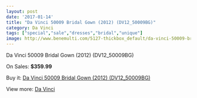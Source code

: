 ```yaml
---
layout: post
date: '2017-01-14'
title: "Da Vinci 50009 Bridal Gown (2012) (DV12_50009BG)"
category: Da Vinci
tags: ["special","sale","dresses","bridal","unique"]
image: http://www.benemulti.com/5127-thickbox_default/da-vinci-50009-bridal-gown-2012-dv1250009bg.jpg
---
```

Da Vinci 50009 Bridal Gown (2012) (DV12_50009BG)

On Sales: **$359.99**
<a href="https://www.benemulti.com/en/da-vinci/1902-da-vinci-50009-bridal-gown-2012-dv1250009bg.html"><amp-img layout="responsive" width="600" height="600" src="//www.benemulti.com/5127-thickbox_default/da-vinci-50009-bridal-gown-2012-dv1250009bg.jpg" alt="Da Vinci 50009 Bridal Gown (2012) (DV12_50009BG) 0" /></a>
<a href="https://www.benemulti.com/en/da-vinci/1902-da-vinci-50009-bridal-gown-2012-dv1250009bg.html"><amp-img layout="responsive" width="600" height="600" src="//www.benemulti.com/5129-thickbox_default/da-vinci-50009-bridal-gown-2012-dv1250009bg.jpg" alt="Da Vinci 50009 Bridal Gown (2012) (DV12_50009BG) 1" /></a>
<a href="https://www.benemulti.com/en/da-vinci/1902-da-vinci-50009-bridal-gown-2012-dv1250009bg.html"><amp-img layout="responsive" width="600" height="600" src="//www.benemulti.com/5128-thickbox_default/da-vinci-50009-bridal-gown-2012-dv1250009bg.jpg" alt="Da Vinci 50009 Bridal Gown (2012) (DV12_50009BG) 2" /></a>

Buy it: [Da Vinci 50009 Bridal Gown (2012) (DV12_50009BG)](https://www.benemulti.com/en/da-vinci/1902-da-vinci-50009-bridal-gown-2012-dv1250009bg.html "Da Vinci 50009 Bridal Gown (2012) (DV12_50009BG)")

View more: [Da Vinci](https://www.benemulti.com/en/21-da-vinci "Da Vinci")